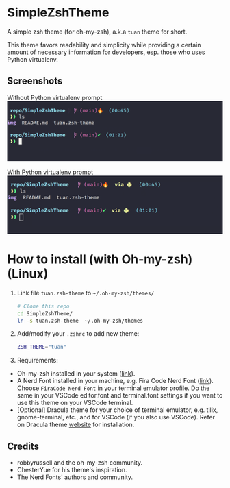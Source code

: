 # SimpleZshTheme
A simple zsh theme (for oh-my-zsh), a.k.a `tuan` theme for short.

This theme favors readability and simplicity while providing a certain amount of necessary information for developers, esp. those who uses Python virtualenv.

## Screenshots
Without Python virtualenv prompt
![img](./img/screenshot_01.jpg)

With Python virtualenv prompt
![img](./img/screenshot_02.jpg)

# How to install (with Oh-my-zsh) (Linux)
1. Link file `tuan.zsh-theme` to `~/.oh-my-zsh/themes/`
    ```bash
    # Clone this repo
    cd SimpleZshTheme/
    ln -s tuan.zsh-theme  ~/.oh-my-zsh/themes
    ```
2. Add/modify your `.zshrc` to add new theme:
    ```bash
    ZSH_THEME="tuan" 
    ```
3. Requirements:
- Oh-my-zsh installed in your system ([link](https://github.com/ohmyzsh/ohmyzsh)).
- A Nerd Font installed in your machine, e.g. Fira Code Nerd Font ([link](https://www.nerdfonts.com/font-downloads)). Choose `FiraCode Nerd Font` in your terminal emulator profile. Do the same in your VSCode editor.font and terminal.font settings if you want to use this theme on your VSCode terminal.
- [Optional] Dracula theme for your choice of terminal emulator, e.g. tilix, gnome-terminal, etc., and for VSCode (if you also use VSCode). Refer on Dracula theme [website](https://draculatheme.com/) for installation.

## Credits
- robbyrussell and the oh-my-zsh community.
- ChesterYue for his theme's inspiration.
- The Nerd Fonts' authors and community.